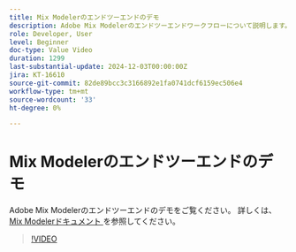 ```yaml
---
title: Mix Modelerのエンドツーエンドのデモ
description: Adobe Mix Modelerのエンドツーエンドワークフローについて説明します。
role: Developer, User
level: Beginner
doc-type: Value Video
duration: 1299
last-substantial-update: 2024-12-03T00:00:00Z
jira: KT-16610
source-git-commit: 82de89bcc3c3166892e1fa0741dcf6159ec506e4
workflow-type: tm+mt
source-wordcount: '33'
ht-degree: 0%

---
```



# Mix Modelerのエンドツーエンドのデモ

Adobe Mix Modelerのエンドツーエンドのデモをご覧ください。 詳しくは、[Mix Modelerドキュメント ](https://experienceleague.adobe.com/en/docs/mix-modeler/using/overview) を参照してください。

>[!VIDEO](https://video.tv.adobe.com/v/3440794/?learn=on&enablevpops)
